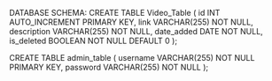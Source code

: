 DATABASE SCHEMA:
CREATE TABLE Video_Table (
    id INT AUTO_INCREMENT PRIMARY KEY,
    link VARCHAR(255) NOT NULL,
    description VARCHAR(255) NOT NULL,
    date_added DATE NOT NULL,
    is_deleted BOOLEAN NOT NULL DEFAULT 0
);

CREATE TABLE admin_table (
    username VARCHAR(255) NOT NULL PRIMARY KEY,
    password VARCHAR(255) NOT NULL
);
